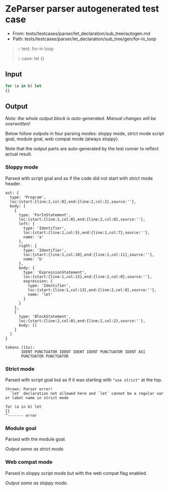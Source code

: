 # ZeParser parser autogenerated test case

- From: tests/testcases/parser/let_declaration/sub_tree/autogen.md
- Path: tests/testcases/parser/let_declaration/sub_tree/gen/for-in_loop

> :: test: for-in loop
>
> :: case: let
>          {}

## Input


`````js
for (a in b) let
{}
`````

## Output

_Note: the whole output block is auto-generated. Manual changes will be overwritten!_

Below follow outputs in four parsing modes: sloppy mode, strict mode script goal, module goal, web compat mode (always sloppy).

Note that the output parts are auto-generated by the test runner to reflect actual result.

### Sloppy mode

Parsed with script goal and as if the code did not start with strict mode header.

`````
ast: {
  type: 'Program',
  loc:{start:{line:1,col:0},end:{line:2,col:2},source:''},
  body: [
    {
      type: 'ForInStatement',
      loc:{start:{line:1,col:0},end:{line:2,col:0},source:''},
      left: {
        type: 'Identifier',
        loc:{start:{line:1,col:5},end:{line:1,col:7},source:''},
        name: 'a'
      },
      right: {
        type: 'Identifier',
        loc:{start:{line:1,col:10},end:{line:1,col:11},source:''},
        name: 'b'
      },
      body: {
        type: 'ExpressionStatement',
        loc:{start:{line:1,col:13},end:{line:2,col:0},source:''},
        expression: {
          type: 'Identifier',
          loc:{start:{line:1,col:13},end:{line:2,col:0},source:''},
          name: 'let'
        }
      }
    },
    {
      type: 'BlockStatement',
      loc:{start:{line:2,col:0},end:{line:2,col:2},source:''},
      body: []
    }
  ]
}

tokens (11x):
       IDENT PUNCTUATOR IDENT IDENT IDENT PUNCTUATOR IDENT ASI
       PUNCTUATOR PUNCTUATOR
`````

### Strict mode

Parsed with script goal but as if it was starting with `"use strict"` at the top.

`````
throws: Parser error!
  `let` declaration not allowed here and `let` cannot be a regular var or label name in strict mode

for (a in b) let
{}
^------- error
`````


### Module goal

Parsed with the module goal.

_Output same as strict mode._

### Web compat mode

Parsed in sloppy script mode but with the web compat flag enabled.

_Output same as sloppy mode._

